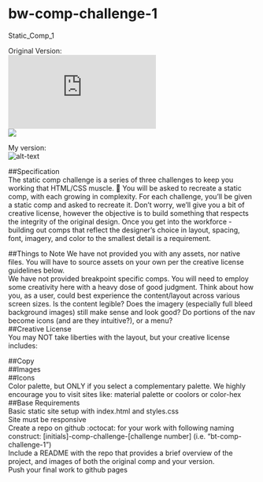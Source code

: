 # bw-comp-challenge-1
Static_Comp_1



Original Version:
<br>
![alt-text](http://frontend.turing.io/projects/m1-static-comp-1.html)
<br>
<img src="http://frontend.turing.io/assets/images/static-comp-challenge-1.jpg">


My version:
<br>
![alt-text](https://brianw11.github.io/bw-comp-challenge-1/)




##Specification
<br>
The static comp challenge is a series of three challenges to keep you working that HTML/CSS muscle. :muscle: You will be asked to recreate a static comp, with each growing in complexity. For each challenge, you’ll be given a static comp and asked to recreate it. Don’t worry, we’ll give you a bit of creative license, however the objective is to build something that respects the integrity of the original design. Once you get into the workforce - building out comps that reflect the designer’s choice in layout, spacing, font, imagery, and color to the smallest detail is a requirement.



##Things to Note
We have not provided you with any assets, nor native files. You will have to source assets on your own per the creative license guidelines below.
<br>
We have not provided breakpoint specific comps. You will need to employ some creativity here with a heavy dose of good judgment. Think about how you, as a user, could best experience the content/layout across various screen sizes. Is the content legible? Does the imagery (especially full bleed background images) still make sense and look good? Do portions of the nav become icons (and are they intuitive?), or a menu?
<br>
##Creative License
<br>
You may NOT take liberties with the layout, but your creative license includes:



##Copy
<br>
##Images
<br>
##Icons
<br>
Color palette, but ONLY if you select a complementary palette. We highly encourage you to visit sites like: material palette or coolors or color-hex
<br>
##Base Requirements
<br>
Basic static site setup with index.html and styles.css
<br>
Site must be responsive
<br>
Create a repo on github :octocat: for your work with following naming construct: [initials]-comp-challenge-[challenge number] (i.e. “bt-comp-challenge-1”)
<br>
Include a README with the repo that provides a brief overview of the project, and images of both the original comp and your version.
<br>
Push your final work to github pages
